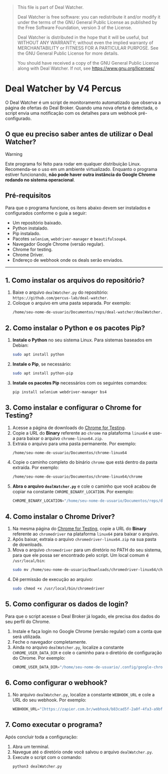 > This file is part of Deal Watcher.
>
> Deal Watcher is free software: you can redistribute it and/or modify
> it under the terms of the GNU General Public License as published by
> the Free Software Foundation, version 3 of the License.
>
> Deal Watcher is distributed in the hope that it will be useful,
> but WITHOUT ANY WARRANTY; without even the implied warranty of
> MERCHANTABILITY or FITNESS FOR A PARTICULAR PURPOSE. See the
> GNU General Public License for more details.
>
> You should have received a copy of the GNU General Public License
> along with Deal Watcher. If not, see <https://www.gnu.org/licenses/>

# Deal Watcher by V4 Percus

O Deal Watcher é um script de monitoramento automatizado que observa a página de ofertas do Deal Broker. Quando uma nova oferta é detectada, o script envia uma notificação com os detalhes para um webhook pré-configurado.

## O que eu preciso saber antes de utilizar o Deal Watcher?

> [!WARNING]
> Este programa foi feito para rodar em qualquer distribuição Linux. Recomenda-se o uso em um ambiente virtualizado. Enquanto o programa estiver funcionando, **não pode haver outra instância do Google Chrome rodando no sistema operacional**.

## Pré-requisitos

Para que o programa funcione, os itens abaixo devem ser instalados e configurados conforme o guia a seguir:

* Um repositório baixado.
* Python instalado.
* Pip instalado.
* Pacotes `selenium`, `webdriver-manager` e `beautifulsoup4`.
* Navegador Google Chrome (versão regular).
* Chrome for testing.
* Chrome Driver.
* Endereço de webhook onde os deals serão enviados.

---

## 1. Como instalar os arquivos do repositório?

1.  Baixe o arquivo `dealWatcher.py` do repositório: `https://github.com/percus-lab/deal-watcher`.
2.  Coloque o arquivo em uma pasta separada. Por exemplo:
    ```bash
    /home/seu-nome-de-usuario/Documentos/reps/deal-watcher/dealWatcher.py
    ```

## 2. Como instalar o Python e os pacotes Pip?

1.  **Instale o Python** no seu sistema Linux. Para sistemas baseados em Debian:
    ```sh
    sudo apt install python
    ```
2.  **Instale o Pip**, se necessário:
    ```sh
    sudo apt install python-pip
    ```
3.  **Instale os pacotes Pip** necessários com os seguintes comandos:
    ```sh
    pip install selenium webdriver-manager bs4
    ```

## 3. Como instalar e configurar o Chrome for Testing?

1.  Acesse a página de downloads do [Chrome for Testing](https://googlechromelabs.github.io/chrome-for-testing/).
2.  Copie a URL do **Binary** referente ao `chrome` na plataforma `linux64` e use-a para baixar o arquivo `chrome-linux64.zip`.
3.  Extraia o arquivo para uma pasta permanente. Por exemplo:
    ```bash
    /home/seu-nome-de-usuario/Documentos/chrome-linux64
    ```
4.  Copie o caminho completo do binário `chrome` que está dentro da pasta extraída. Por exemplo:
    ```bash
    /home/seu-nome-de-usuario/Documentos/chrome-linux64/chrome
    ```
5.  **Abra o arquivo `dealWatcher.py`** e cole o caminho que você acabou de copiar na constante `CHROME_BINARY_LOCATION`. Por exemplo:
    ```python
    CHROME_BINARY_LOCATION="/home/seu-nome-de-usuario/Documentos/reps/deal-watcher/depens/chrome-linux64/chrome"
    ```

## 4. Como instalar o Chrome Driver?

1.  Na mesma página do [Chrome for Testing](https://googlechromelabs.github.io/chrome-for-testing/), copie a URL do **Binary** referente ao `chromedriver` na plataforma `linux64` para baixar o arquivo.
2.  Após baixar, extraia o arquivo `chromedriver-linux64.zip` na sua pasta de downloads.
3.  Mova o arquivo `chromedriver` para um diretório no PATH do seu sistema, para que ele possa ser encontrado pelo script. Um local comum é `/usr/local/bin`:
    ```sh
    sudo mv /home/seu-nome-de-usuario/Downloads/chromedriver-linux64/chromedriver /usr/local/bin
    ```
4.  Dê permissão de execução ao arquivo:
    ```sh
    sudo chmod +x /usr/local/bin/chromedriver
    ```

## 5. Como configurar os dados de login?

Para que o script acesse o Deal Broker já logado, ele precisa dos dados do seu perfil do Chrome.

1.  Instale e faça login no Google Chrome (versão regular) com a conta que será utilizada.
2.  Feche o navegador completamente.
3.  Ainda no arquivo `dealWatcher.py`, localize a constante `CHROME_USER_DATA_DIR` e cole o caminho para o diretório de configuração do Chrome. Por exemplo:
    ```python
    CHROME_USER_DATA_DIR="/home/seu-nome-de-usuario/.config/google-chrome"
    ```

## 6. Como configurar o webhook?

1.  No arquivo `dealWatcher.py`, localize a constante `WEBHOOK_URL` e cole a URL do seu webhook. Por exemplo:
    ```python
    WEBHOOK_URL="[https://zapier.com.br/webhook/b83cad5f-2a0f-4fa3-a9bf-efc3c5d9ec4](https://zapier.com.br/webhook/b83cad5f-2a0f-4fa3-a9bf-efc3c5d9ec4)"
    ```

## 7. Como executar o programa?

Após concluir toda a configuração:

1.  Abra um terminal.
2.  Navegue até o diretório onde você salvou o arquivo `dealWatcher.py`.
3.  Execute o script com o comando:
    ```sh
    python3 dealWatcher.py
    ```
